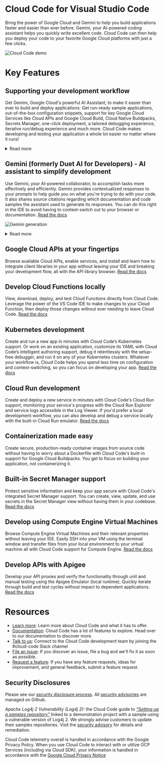 # Cloud Code for Visual Studio Code

Bring the power of Google Cloud and Gemini to help you build
applications faster and easier than ever before. Gemini, your
AI-powered coding assistant helps you quickly write excellent code. Cloud Code
can then help you deploy your code to your favorite Google Cloud platforms with
just a few clicks.

![Cloud Code demo](https://www.gstatic.com/cloudssh/cloudcode/cloud_code_demo.gif)

# Key Features

## Supporting your development workflow

Get Gemini, Google Cloud's powerful AI Assistant, to make it easier
than ever to build and deploy applications. Get run-ready sample applications,
out-of-the-box configuration snippets, support for key Google Cloud Services
like Cloud APIs and Google Cloud Build, Cloud Native Buildpacks, Secrets
Manager, one-click deployment, a tailored debugging experience, iterative
run/debug experience and much more. Cloud Code makes developing and testing your
application a whole lot easier no matter where it runs!

<details>
  <summary>Read more</summary>

### Highlights

-   Pick your preferred language with Cloud Code's support for Go, Java,
    Node.js, Python, and .NET Core app development.
-   Get straight to developing with Cloud Code's simplified authentication
    workflow that uses your Google Cloud credentials.
-   Monitor your app with streaming logs and customize the output with
    additional filters to produce results that are meaningful to you.

</details>

## Gemini (formerly Duet AI for Developers) - AI assistant to simplify development

Use Gemini, your AI-powered collaborator, to accomplish tasks more
effectively and efficiently. Gemini provides contextualized responses
to your prompts to help guide you on what you're trying to do with your code. It
also shares source citations regarding which documentation and code samples the
assistant used to generate its responses. You can do this right in the IDE to
avoid having to context-switch out to your browser or documentation.
[Read the docs](https://cloud.google.com/duet-ai/docs/overview)

![Gemini generation](https://www.gstatic.com/cloudssh/cloudcode/duet_ai_code_generation.gif)

<details>
  <summary>Read more</summary>

### Highlights

-   Through a natural language chat interface, you can quickly chat with Gemini
    for Code to get answers to cloud questions, or receive guidance on best
    practices.
-   Whether you are writing apps, calling APIs, or querying data, Gemini for
    Code can help complete your code while you write, or generate code blocks
    based on comments.
-   Gemini can help you both generate code (including sharing
    citations) as well as debug code to get your app up and running in no time.
-   As you write functions and applications, Gemini can also help you
    generate unit tests to help you make your code more robust and increase your
    test coverage, thereby reducing the risk of failures in production.
-   Gemini can help you with development practices across most popular
    languages. In all Gemini supports 20+ languages including C, C++,
    C#, Go, Python, Java, JavaScript, Kotlin, TypeScript just to name a few.
-   Gemini also supports code infrastructure interfaces including
    gCloud CLI, KRM and Terraform making it easy for you to interact with
    various infrastructure layers.

</details>

## Google Cloud APIs at your fingertips

Browse available Cloud APIs, enable services, and install and learn how to
integrate client libraries in your app without leaving your IDE and breaking
your development flow, all with the API library browser.
[Read the docs](https://cloud.google.com/code/docs/vscode/client-libraries)

## Develop Cloud Functions locally

View, download, deploy, and test Cloud Functions directly from Cloud Code.
Leverage the power of the VS Code IDE to make changes to your Cloud Function,
then deploy those changes without ever needing to leave Cloud Code.
[Read the docs](https://cloud.google.com/code/docs/vscode/create-deploy-function)

## Kubernetes development

Create and run a new app in minutes with Cloud Code’s Kubernetes support. Or
work on an existing application, customize its YAML with Cloud Code’s
intelligent authoring support, debug it relentlessly with the setup-free
debugger, and run it on any of your Kubernetes clusters. Whatever your workflow
is, Cloud Code helps you spend less time on configuration and context-switching,
so you can focus on developing your app.
[Read the docs](https://cloud.google.com/code/docs/vscode/k8s-overview)

## Cloud Run development

Create and deploy a new service in minutes with Cloud Code's Cloud Run support,
monitoring your service's progress with the Cloud Run Explorer and service logs
accessible in the Log Viewer. If you'd prefer a local development workflow, you
can also develop and debug a service locally with the built-in Cloud Run
emulator.
[Read the docs](https://cloud.google.com/code/docs/vscode/cloud-run-overview)

## Containerization made easy

Create secure, production-ready container images from source code without having
to worry about a Dockerfile with Cloud Code's built-in support for Google Cloud
Buildpacks. You get to focus on building your application, not containerizing
it.

## Built-in Secret Manager support

Protect sensitive information and keep your app secure with Cloud Code's
integrated Secret Manager support. You can create, view, update, and use secrets
in the Secret Manager view without having them in your codebase.
[Read the docs](https://cloud.google.com/code/docs/vscode/secret-manager)

## Develop using Compute Engine Virtual Machines

Browse Compute Engine Virtual Machines and their relevant properties without
leaving your IDE. Easily SSH into your VM using the terminal window and transfer
files from your local environment to your virtual machine all with Cloud Code
support for Compute Engine.
[Read the docs](https://cloud.google.com/code/docs/vscode/manage-vms)

## Develop APIs with Apigee

Develop your API proxies and verify the functionality through unit and manual
testing using the Apigee Emulator (local runtime). Quickly iterate through build
and test cycles without impact to dependent applications.
[Read the docs](https://cloud.google.com/apigee/docs/api-platform/local-development/overview)

# Resources

-   [Learn more](https://cloud.google.com/code): Learn more about Cloud Code and
    what it has to offer.
-   [Documentation](https://cloud.google.com/code/docs/vscode): Cloud Code has a
    lot of features to explore. Head over to our documentation to discover more.
-   [Talk to us](https://join.slack.com/t/googlecloud-community/shared_invite/zt-erdf4ity-8ZMUQ18DYV~5hkbZ~gCswg):
    Connect to the Cloud Code development team by joining the #cloud-code Slack
    channel
-   [File an issue](https://github.com/GoogleCloudPlatform/cloud-code-vscode/issues/new?assignees=&labels=&template=bug_report.md&title=):
    If you discover an issue, file a bug and we'll fix it as soon as possible.
-   [Request a feature](https://github.com/GoogleCloudPlatform/cloud-code-vscode/issues/new?assignees=&labels=enhancement&template=feature_request.md&title=):
    If you have any feature requests, ideas for improvement, and general
    feedback, submit a feature request.

## Security Disclosures

Please see our [security disclosure process](https://github.com/GoogleCloudPlatform/cloud-code-vscode/blob/HEAD/SECURITY.md). All
[security advisories](https://github.com/GoogleCloudPlatform/cloud-code-vscode/security/advisories)
are managed on Github.

*Apache Log4j 2 Vulnerability (Log4j 2):* the Cloud Code guide to
[*"Setting up a samples repository"*](https://cloud.google.com/code/docs/vscode/set-up-sample-repo)
linked to a demonstration project with a sample using a vulnerable version of
Log4j 2. We strongly advise customers to update their samples repositories.
Visit the
[security advisory](https://github.com/GoogleCloudPlatform/cloud-code-vscode/security/advisories/GHSA-3ghm-xvvq-qqh6)
for details and remediation.

Cloud Code telemetry overall is handled in accordance with the Google Privacy
Policy. When you use Cloud Code to interact with or utilize GCP Services
(including via Cloud SDK), your information is handled in accordance with the
[Google Cloud Privacy Notice](https://cloud.google.com/terms/cloud-privacy-notice)
